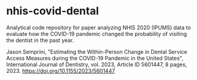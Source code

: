 # nhis-covid-dental
Analytical code repository for paper analyzing NHIS 2020 (IPUMS) data to evaluate how the COVID-19 pandemic changed the probability of visiting the dentist in the past year.

Jason Semprini, "Estimating the Within-Person Change in Dental Service Access Measures during the COVID-19 Pandemic in the United States", International Journal of Dentistry, vol. 2023, Article ID 5601447, 8 pages, 2023. https://doi.org/10.1155/2023/5601447
